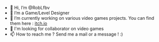 - 👋 Hi, I’m @RobLfbv
- 👀 I’m a Game/Level Designer
- 🌱 I’m currently working on various video games projects. You can find them here : [itch.io](https://robin-lefebvre.itch.io/)
- 💞️ I'm looking for collaborator on video games
- 📫 How to reach me ? Send me a mail or a message ! :)

<!---
RobLfbv/RobLfbv is a ✨ special ✨ repository because its `README.md` (this file) appears on your GitHub profile.
You can click the Preview link to take a look at your changes.
--->
